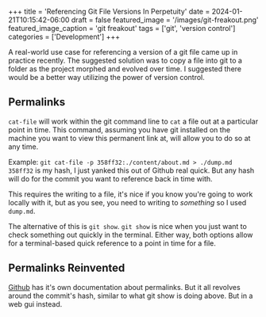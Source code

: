 +++
title = 'Referencing Git File Versions In Perpetuity'
date = 2024-01-21T10:15:42-06:00
draft = false
featured_image = '/images/git-freakout.png'
featured_image_caption = 'git freakout'
tags = ['git', 'version control']
categories = ['Development']
+++

A real-world use case for referencing a version of a git file came up in practice recently. The suggested solution was to copy a file into git to a folder as the project morphed and evolved over time. I suggested there would be a better way utilizing the power of version control.

## Permalinks
`cat-file` will work within the git command line to `cat` a file out at a particular point in time. This command, assuming you have git installed on the machine you want to view this permanent link at, will allow you to do so at any time.

Example: `git cat-file -p 358ff32:./content/about.md > ./dump.md`
`358ff32` is my hash, I just yanked this out of Github real quick. But any hash will do for the commit you want to reference back in time with.

This requires the writing to a file, it's nice if you know you're going to work locally with it, but as you see, you need to writing to _something_ so I used `dump.md`.

The alternative of this is `git show`. `git show` is nice when you just want to check something out quickly in the terminal. Either way, both options allow for a terminal-based quick reference to a point in time for a file. 

## Permalinks Reinvented
[Github](https://docs.github.com/en/repositories/working-with-files/using-files/getting-permanent-links-to-files) has it's own documentation about permalinks. But it all revolves around the commit's hash, similar to what git show is doing above. But in a web gui instead.
